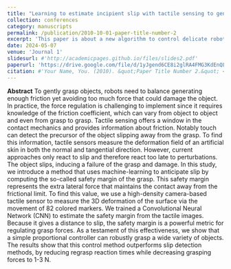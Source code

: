 ```yaml
---
title: "Learning to estimate incipient slip with tactile sensing to gently grasp objects"
collection: conferences
category: manuscripts
permalink: /publication/2010-10-01-paper-title-number-2
excerpt: 'This paper is about a new algorithm to control delicate robotic gripper based on the safety margin.'
date: 2024-05-07
venue: 'Journal 1'
slidesurl: #'http://academicpages.github.io/files/slides2.pdf'
paperurl: 'https://drive.google.com/file/d/1yJgend6CE8i2glRA4FMG3KdEnQLtNe5L/view'
citation: #'Your Name, You. (2010). &quot;Paper Title Number 2.&quot; <i>Journal 1</i>. 1(2).'
---
```


**Abstract** To gently grasp objects, robots need to balance generating enough friction yet avoiding too much force that could damage the object. In practice, the force regulation is challenging to implement since it requires knowledge of the friction coefficient, which can vary from object to object and even from grasp to grasp. Tactile sensing offers a window in the contact mechanics and provides information about friction. Notably touch can detect the precursor of the object slipping away from the grasp. To find this information, tactile sensors measure the deformation field of an artificial skin in both the normal and tangential direction. However, current approaches only react to slip and therefore react too late to perturbations. The object slips, inducing a failure of the grasp and damage. In this study, we introduce a method that uses machine-learning to anticipate slip by computing the so-called safety margin of the grasp. This safety margin represents the extra lateral force that maintains the contact away from the frictional limit. To find this value, we use a high-density camera-based tactile sensor to measure the 3D deformation of the surface via the movement of 82 colored markers. We trained a Convolutional Neural Network (CNN) to estimate the safety margin from the tactile images. Because it gives a distance to slip, the safety margin is a powerful metric for regulating grasp forces. As a testament of this effectiveness, we show that a simple proportional controller can robustly grasp a wide variety of objects. The results show that this control method outperforms slip detection methods, by reducing regrasp reaction times while decreasing grasping forces to 1-3 N.
